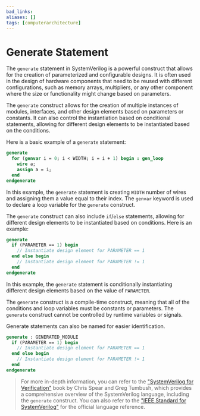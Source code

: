 ```yaml
---
bad_links: 
aliases: []
tags: [computerarchitecture]
---
```

# Generate Statement

The `generate` statement in SystemVerilog is a powerful construct that allows for the creation of parameterized and configurable designs. It is often used in the design of hardware components that need to be reused with different configurations, such as memory arrays, multipliers, or any other component where the size or functionality might change based on parameters.

The `generate` construct allows for the creation of multiple instances of modules, interfaces, and other design elements based on parameters or constants. It can also control the instantiation based on conditional statements, allowing for different design elements to be instantiated based on the conditions.

Here is a basic example of a `generate` statement:

```systemverilog
generate
  for (genvar i = 0; i < WIDTH; i = i + 1) begin : gen_loop
    wire a;
    assign a = i;
  end
endgenerate
```

In this example, the `generate` statement is creating `WIDTH` number of wires and assigning them a value equal to their index. The `genvar` keyword is used to declare a loop variable for the `generate` construct.

The `generate` construct can also include `if`/`else` statements, allowing for different design elements to be instantiated based on conditions. Here is an example:

```systemverilog
generate
  if (PARAMETER == 1) begin
    // Instantiate design element for PARAMETER == 1
  end else begin
    // Instantiate design element for PARAMETER != 1
  end
endgenerate
```

In this example, the `generate` statement is conditionally instantiating different design elements based on the value of `PARAMETER`.

The `generate` construct is a compile-time construct, meaning that all of the conditions and loop variables must be constants or parameters. The `generate` construct cannot be controlled by runtime variables or signals.

Generate statements can also be named for easier identification.   

```systemverilog
generate : GENERATED_MODULE
  if (PARAMETER == 1) begin
    // Instantiate design element for PARAMETER == 1
  end else begin
    // Instantiate design element for PARAMETER != 1
  end
endgenerate
```

> For more in-depth information, you can refer to the ["SystemVerilog for Verification"](https://www.google.com/search?q=SystemVerilog+for+Verification) book by Chris Spear and Greg Tumbush, which provides a comprehensive overview of the SystemVerilog language, including the `generate` construct. You can also refer to the ["IEEE Standard for SystemVerilog"](https://www.google.com/search?q=IEEE+Standard+for+SystemVerilog) for the official language reference.